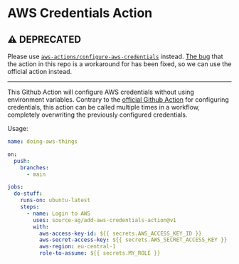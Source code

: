 # AWS Credentials Action

## :warning: DEPRECATED

Please use [`aws-actions/configure-aws-credentials`](https://github.com/aws-actions/configure-aws-credentials) 
instead. [The bug](https://github.com/actions/runner/issues/789) that the action in this repo is a workaround for has 
been fixed, so we can use the official action instead.

---

This Github Action will configure AWS credentials without using environment variables. 
Contrary to the [official Github Action](https://github.com/aws-actions/configure-aws-credentials) 
for configuring credentials, this action can be called multiple times in a workflow, completely 
overwriting the previously configured credentials.

Usage:

```yaml
name: doing-aws-things

on:
  push:
    branches:
      - main

jobs:
  do-stuff:
    runs-on: ubuntu-latest
    steps:
      - name: Login to AWS
        uses: source-ag/add-aws-credentials-action@v1
        with:
          aws-access-key-id: ${{ secrets.AWS_ACCESS_KEY_ID }}
          aws-secret-access-key: ${{ secrets.AWS_SECRET_ACCESS_KEY }}
          aws-region: eu-central-1
          role-to-assume: ${{ secrets.MY_ROLE }}
```

